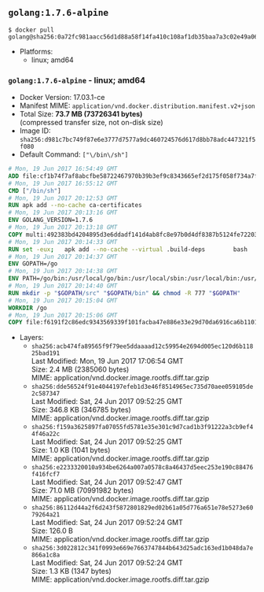 ## `golang:1.7.6-alpine`

```console
$ docker pull golang@sha256:0a72fc981aacc56d1d88a58f14fa410c108af1db35baa7a3c02e49a06082235d
```

-	Platforms:
	-	linux; amd64

### `golang:1.7.6-alpine` - linux; amd64

-	Docker Version: 17.03.1-ce
-	Manifest MIME: `application/vnd.docker.distribution.manifest.v2+json`
-	Total Size: **73.7 MB (73726341 bytes)**  
	(compressed transfer size, not on-disk size)
-	Image ID: `sha256:d981c7bc749f87e6e3777d7577a9dc460724576d617d8bb78adc447321f5f080`
-	Default Command: `["\/bin\/sh"]`

```dockerfile
# Mon, 19 Jun 2017 16:54:49 GMT
ADD file:cf1b74f7af8abcfbe58722467970b39b3ef9c8343665ef2d175f058f734a7f6e in / 
# Mon, 19 Jun 2017 16:55:12 GMT
CMD ["/bin/sh"]
# Mon, 19 Jun 2017 20:12:53 GMT
RUN apk add --no-cache ca-certificates
# Mon, 19 Jun 2017 20:13:16 GMT
ENV GOLANG_VERSION=1.7.6
# Mon, 19 Jun 2017 20:13:18 GMT
COPY multi:492383bd4204895d3e6ddadf141d4ab8fc8e97b0d4df8387b5124fe722039f0d in /go-alpine-patches/ 
# Mon, 19 Jun 2017 20:14:33 GMT
RUN set -eux; 	apk add --no-cache --virtual .build-deps 		bash 		gcc 		musl-dev 		openssl 		go 	; 	export 		GOROOT_BOOTSTRAP="$(go env GOROOT)" 		GOOS="$(go env GOOS)" 		GOARCH="$(go env GOARCH)" 		GO386="$(go env GO386)" 		GOARM="$(go env GOARM)" 		GOHOSTOS="$(go env GOHOSTOS)" 		GOHOSTARCH="$(go env GOHOSTARCH)" 	; 		wget -O go.tgz "https://golang.org/dl/go$GOLANG_VERSION.src.tar.gz"; 	echo '1a67a4e688673fdff7ba41e73482b0e59ac5bd0f7acf703bc6d50cc775c5baba *go.tgz' | sha256sum -c -; 	tar -C /usr/local -xzf go.tgz; 	rm go.tgz; 		cd /usr/local/go/src; 	for p in /go-alpine-patches/*.patch; do 		[ -f "$p" ] || continue; 		patch -p2 -i "$p"; 	done; 	./make.bash; 		rm -rf /go-alpine-patches; 	apk del .build-deps; 		export PATH="/usr/local/go/bin:$PATH"; 	go version
# Mon, 19 Jun 2017 20:14:37 GMT
ENV GOPATH=/go
# Mon, 19 Jun 2017 20:14:38 GMT
ENV PATH=/go/bin:/usr/local/go/bin:/usr/local/sbin:/usr/local/bin:/usr/sbin:/usr/bin:/sbin:/bin
# Mon, 19 Jun 2017 20:14:40 GMT
RUN mkdir -p "$GOPATH/src" "$GOPATH/bin" && chmod -R 777 "$GOPATH"
# Mon, 19 Jun 2017 20:15:04 GMT
WORKDIR /go
# Mon, 19 Jun 2017 20:15:06 GMT
COPY file:f6191f2c86edc9343569339f101facba47e886e33e29d70da6916ca6b1101a53 in /usr/local/bin/ 
```

-	Layers:
	-	`sha256:acb474fa89565f9f79ee5ddaaaad12c59954e2694d005ec120d6b11825bad191`  
		Last Modified: Mon, 19 Jun 2017 17:06:54 GMT  
		Size: 2.4 MB (2385060 bytes)  
		MIME: application/vnd.docker.image.rootfs.diff.tar.gzip
	-	`sha256:dde56524f91e4044197efeb1d3e46f8514965ec735d70aee059105de2c587347`  
		Last Modified: Sat, 24 Jun 2017 09:52:25 GMT  
		Size: 346.8 KB (346785 bytes)  
		MIME: application/vnd.docker.image.rootfs.diff.tar.gzip
	-	`sha256:f159a3625897fa07055fd5781e35e301c9d7cad1b3f91222a3cb9ef44f46a22c`  
		Last Modified: Sat, 24 Jun 2017 09:52:25 GMT  
		Size: 1.0 KB (1041 bytes)  
		MIME: application/vnd.docker.image.rootfs.diff.tar.gzip
	-	`sha256:e2233320010a934be6264a007a0578c8a46437d5eec253e190c88476f416fcf7`  
		Last Modified: Sat, 24 Jun 2017 09:52:47 GMT  
		Size: 71.0 MB (70991982 bytes)  
		MIME: application/vnd.docker.image.rootfs.diff.tar.gzip
	-	`sha256:86112d44a2f6d243f5872801829ed02b61a05d776a651e78e5273e6079264a21`  
		Last Modified: Sat, 24 Jun 2017 09:52:24 GMT  
		Size: 126.0 B  
		MIME: application/vnd.docker.image.rootfs.diff.tar.gzip
	-	`sha256:3d022812c341f0993e669e7663747844b643d25adc163ed1b048da7e866a1c8a`  
		Last Modified: Sat, 24 Jun 2017 09:52:24 GMT  
		Size: 1.3 KB (1347 bytes)  
		MIME: application/vnd.docker.image.rootfs.diff.tar.gzip
